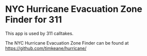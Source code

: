 # NYC Hurricane Evacuation Zone Finder for 311

This app is used by 311 calltakes.

The NYC Hurricane Evacuation Zone Finder can be found at https://github.com/timkeane/hurricane/

